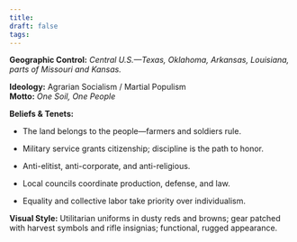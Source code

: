 ```yaml
---
title: 
draft: false
tags:
---
```

 
**Geographic Control:** _Central U.S.—Texas, Oklahoma, Arkansas, Louisiana, parts of Missouri and Kansas._

**Ideology:** Agrarian Socialism / Martial Populism  
**Motto:** _One Soil, One People_

**Beliefs & Tenets:**

- The land belongs to the people—farmers and soldiers rule.
    
- Military service grants citizenship; discipline is the path to honor.
    
- Anti-elitist, anti-corporate, and anti-religious.
    
- Local councils coordinate production, defense, and law.
    
- Equality and collective labor take priority over individualism.
    

**Visual Style:** Utilitarian uniforms in dusty reds and browns; gear patched with harvest symbols and rifle insignias; functional, rugged appearance.